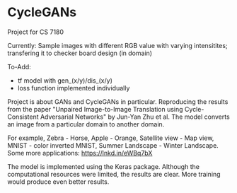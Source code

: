 # CycleGANs
Project for CS 7180

Currently: Sample images with different RGB value with varying intensitites; transfering it to checker board design (in domain)


To-Add:
- tf model with gen_(x/y)/dis_(x/y)
- loss function implemented individually

Project is about GANs and CycleGANs in particular. 
Reproducing the results from the paper "Unpaired Image-to-Image Translation using Cycle-Consistent Adversarial Networks" by Jun-Yan Zhu et al. The model converts an image from a particular domain to another domain. 

For example, Zebra - Horse, Apple - Orange, Satellite view - Map view, MNIST - color inverted MNIST, Summer Landscape - Winter Landscape. Some more applications: https://lnkd.in/eWBq7bX

The model is implemented using the Keras package. Although the computational resources were limited, the results are clear. More training would produce even better results.
